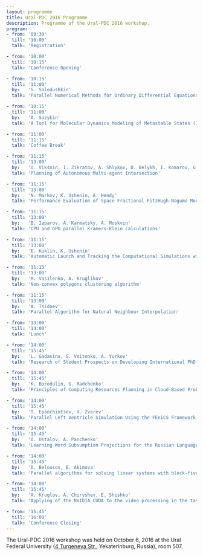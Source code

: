 ```yaml
---
layout: programme
title: Ural-PDC 2016 Programme
description: Programme of the Ural-PDC 2016 workshop.
program:
- from: '09:30'
  till: '10:00'
  talk: 'Registration'

- from: '10:00'
  till: '10:15'
  talk: 'Conference Opening'

- from: '10:15'
  till: '11:00'
  by:   'S. Solodushkin'
  talk: 'Parallel Numerical Methods for Ordinary Differential Equations: a Survey (Invited&nbsp;Talk)'

- from: '10:15'
  till: '11:00'
  by:   'A. Sozykin'
  talk: 'A Tool for Molecular Dynamics Modeling of Metastable States (Invited&nbsp;Talk)'

- from: '11:00'
  till: '11:15'
  talk: 'Coffee Break'

- from: '11:15'
  till: '13:00'
  by:   'I. Viksnin, I. Zikratov, A. Shlykov, D. Belykh, I. Komarov, G. Botvin'
  talk: 'Planning of Autonomous Multi-agent Intersection'

- from: '11:15'
  till: '13:00'
  by:   'N. Markov, K. Ushenin, A. Hendy'
  talk: 'Performance Evaluation of Space Fractional FitzHugh-Nagumo Model: an Implementation with PETSc Library'

- from: '11:15'
  till: '13:00'
  by:   'B. Iaparov, A. Karmatsky, A. Moskvin'
  talk: 'CPU and GPU parallel Kramers-Klein calculations'

- from: '11:15'
  till: '13:00'
  by:   'E. Kuklin, K. Ushenin'
  talk: 'Automatic Launch and Tracking the Computational Simulations with LiFlow and Sumatra'

- from: '11:15'
  till: '13:00'
  by:   'M. Vasilenko, A. Kruglikov'
  talk: 'Non-convex polygons clustering algorithm'

- from: '11:15'
  till: '13:00'
  by:   'A. Tsidaev'
  talk: 'Parallel Algorithm for Natural Neighbour Interpolation'

- from: '13:00'
  till: '14:00'
  talk: 'Lunch'

- from: '14:00'
  till: '15:45'
  by:   'L. Gadasina, S. Voitenko, A. Yurkov'
  talk: 'Research of Student Prospects on Developing International PhD Programs in Software Engineering'

- from: '14:00'
  till: '15:45'
  by:   'K. Borodulin, G. Radchenko'
  talk: 'Principles of Computing Resources Planning in Cloud-Based Problem Solving Environment'

- from: '14:00'
  till: '15:45'
  by:   'T. Epanchintsev, V. Zverev'
  talk: 'Parallel Left Ventricle Simulation Using the FEniCS Framework'

- from: '14:00'
  till: '15:45'
  by:   'D. Ustalov, A. Panchenko'
  talk: 'Learning Word Subsumption Projections for the Russian Language'

- from: '14:00'
  till: '15:45'
  by:   'D. Belousov, E. Akimova'
  talk: 'Parallel algorithms for solving linear systems with block-fivediagonal matrices on multi-core CPU'

- from: '14:00'
  till: '15:45'
  by:   'A. Kruglov, A. Chiryshev, E. Shishko'
  talk: 'Applying of the NVIDIA CUDA to the video processing in the task of the roundwood volume estimation'

- from: '15:45'
  till: '16:00'
  talk: 'Conference Closing'
---
```


The Ural-PDC 2016 workshop was held on October 6, 2016 at the Ural Federal University ([4&nbsp;Turgeneva Str.](https://2gis.ru/ekaterinburg/firm/1267620943605143), Yekaterinburg, Russia), room&nbsp;507.

